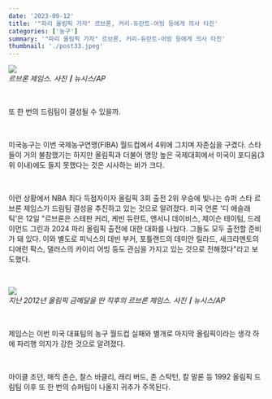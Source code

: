 ```yaml
---
date: '2023-09-12'
title: '"파리 올림픽 가자" 르브론, 커리-듀란트-어빙 등에게 의사 타진'
categories: ['농구']
summary: '"파리 올림픽 가자" 르브론, 커리-듀란트-어빙 등에게 의사 타진'
thumbnail: './post33.jpeg'
---
```


![](https://imgnews.pstatic.net/image/450/2023/09/12/0000095514_001_20230912082001574.jpg?type=w647)
<br />
_르브론 제임스. 사진┃뉴시스/AP_

<br />

또 한 번의 드림팀이 결성될 수 있을까.

<br />

미국농구는 이번 국제농구연맹(FIBA) 월드컵에서 4위에 그치며 자존심을 구겼다. 스타들이 거의 불참했기는 하지만 올림픽과 더불어 명망 높은 국제대회에서 미국이 포디움(3위 이내)에도 들지 못했다는 것은 시사하는 바가 크다.

<br />

이런 상황에서 NBA 최다 득점자이자 올림픽 3회 출전 2위 우승에 빛나는 슈퍼 스타 르브론 제임스가 드림팀 결성을 추진하고 있는 것으로 알려졌다. 미국 언론 '디 애슬래틱'은 12일 "르브론은 스테판 커리, 케빈 듀란트, 앤서니 데이비스, 제이슨 테이텀, 드레이먼드 그린과 2024 파리 올림픽 출전에 대한 대화를 나눴다. 그들도 모두 출전할 준비가 돼 있다. 이와 별도로 피닉스의 데빈 부커, 포틀랜드의 데미안 릴라드, 새크라멘토의 디애런 팍스, 댈러스의 카이리 어빙 등도 관심을 가지고 있는 것으로 전해졌다"라고 보도했다.

<br />

![](https://imgnews.pstatic.net/image/450/2023/09/12/0000095514_002_20230912082001625.jpg?type=w647)
<br />
_지난 2012년 올림픽 금메달을 딴 직후의 르브론 제임스. 사진┃뉴시스/AP_

<br />

제임스는 이번 미국 대표팀의 농구 월드컵 실패와 별개로 마지막 올림픽이라는 생각 하에 파리행 의지가 강한 것으로 알려졌다.

<br />  
  
마이클 조던, 매직 존슨, 찰스 바클리, 래리 버드, 존 스탁턴, 칼 말론 등 1992 올림픽 드림팀 이후 또 한 번의 슈퍼팀이 나올지 귀추가 주목된다.
